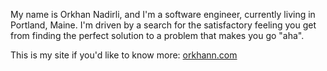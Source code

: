 

My name is Orkhan Nadirli, and I'm a software engineer, currently living in Portland, Maine. I'm driven by a search for the satisfactory feeling you get from finding the perfect solution to a problem that makes you go "aha". 


This is my site if you'd like to know more: [orkhann.com](orkhann.com)

<!---
onadirli/onadirli is a ✨ special ✨ repository because its `README.md` (this file) appears on your GitHub profile.
You can click the Preview link to take a look at your changes.
--->
